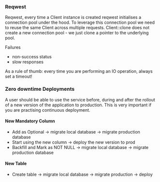 ### Reqwest

Reqwest, every time a Client instance is created reqwest initialises a connection
pool under the hood.
To leverage this connection pool we need to reuse the same Client across multiple requests.
Client::clone does not create a new connection pool - we just clone a pointer to the
underlying pool.

Failures

- non-success status
- slow responses

As a rule of thumb: every time you are performing an IO operation, always set a timeout!

### Zero downtime Deployments

A user should be able to use the service before, during and after the rollout of a new version
of the application to production. This is very important if you are practising continuous deployment.

#### New Mandatory Column

- Add as Optional -> migrate local database -> migrate production database
- Start using the new column -> deploy the new version to prod
- Backfill and Mark as NOT NULL -> migrate local database -> migrate production database

#### New Table

- Create table -> migrate local database -> migrate production -> deploy
